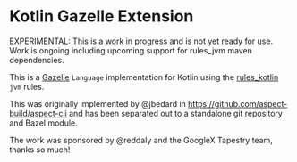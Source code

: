 # Kotlin Gazelle Extension

EXPERIMENTAL: This is a work in progress and is not yet ready for use. Work is ongoing including upcoming support for rules_jvm maven dependencies.

This is a [Gazelle](https://github.com/bazelbuild/bazel-gazelle) `Language` implementation for Kotlin using the [rules_kotlin](https://github.com/bazelbuild/rules_kotlin) `jvm` rules.

This was originally implemented by @jbedard in https://github.com/aspect-build/aspect-cli
and has been separated out to a standalone git repository and Bazel module.

The work was sponsored by @reddaly and the GoogleX Tapestry team, thanks so much!
